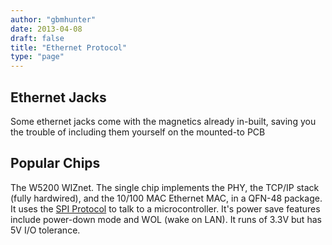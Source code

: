 ```yaml
---
author: "gbmhunter"
date: 2013-04-08
draft: false
title: "Ethernet Protocol"
type: "page"
---
```


## Ethernet Jacks

Some ethernet jacks come with the magnetics already in-built, saving you the trouble of including them yourself on the mounted-to PCB

## Popular Chips

The W5200 WIZnet. The single chip implements the PHY, the TCP/IP stack (fully hardwired), and the 10/100 MAC Ethernet MAC, in a QFN-48 package. It uses the [SPI Protocol](/electronics/communication-protocols/spi-protocol/) to talk to a microcontroller. It's power save features include power-down mode and WOL (wake on LAN). It runs of 3.3V but has 5V I/O tolerance.

